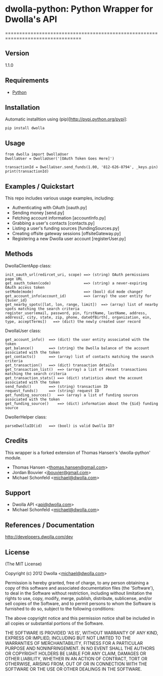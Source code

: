 # dwolla-python: Python Wrapper for Dwolla's API
=================================================================================

## Version

1.1.0

## Requirements
- [Python](http://www.python.org/)

## Installation

Automatic installtion using (pip)[http://pypi.python.org/pypi]:

    pip install dwolla

## Usage

    from dwolla import DwollaUser
    DwollaUser = DwollaUser('[OAuth Token Goes Here]')

    transactionId = DwollaUser.send_funds(1.00, '812-626-8794', _keys.pin)
    print(transactionId)
    
## Examples / Quickstart

This repo includes various usage examples, including:

* Authenticating with OAuth [oauth.py]
* Sending money [send.py]
* Fetching account information [accountInfo.py]
* Grabbing a user's contacts [contacts.py]
* Listing a user's funding sources [fundingSources.py]
* Creating offsite gateway sessions [offsiteGateway.py]
* Registering a new Dwolla user account [registerUser.py]

## Methods

DwollaClientApp class:

    init_oauth_url(redircet_uri, scope) ==> (string) OAuth permissions page URL
    get_oauth_token(code)               ==> (string) a never-expiring OAuth access token
    setMode(mode)                       ==> (bool) did mode change?
    get_account_info(account_id)        ==> (array) the user entity for {$user_id}
    get_nearby_spots([lat, lon, range, limit])  ==> (array) list of nearby spots matching the search criteria
    register_user(email, password, pin, firstName, lastName, address, address2, city, state, zip, phone, dateOfBirth[, organization, ein, type, acceptTerms])   ==> (dict) the newly created user record

DwollaUser class:

    get_account_info()  ==> (dict) the user entity associated with the token
    get_balance()       ==> (string) the Dwolla balance of the account associated with the token
    get_contacts()      ==> (array) list of contacts matching the search criteria
    get_transaction()   ==> (dict) transaction details
    get_transaction_list()  ==> (array) a list of recent transactions matching the search criteria
    get_transaction_stats() ==> (dict) statistics about the account associated with the token
    send_funds()        ==> (string) transaction ID
    request_funds()     ==> (string) request ID
    get_funding_sources()   ==> (array) a list of funding sources associated with the token
    get_funding_source()    ==> (dict) information about the {$id} funding source

DwollerHelper class:

    parseDwollaID(id)   ==> (bool) is valid Dwolla ID?
    

## Credits

This wrapper is a forked extension of Thomas Hansen's 'dwolla-python' module.

- Thomas Hansen &lt;thomas.hansen@gmail.com&gt;
- Jordan Bouvier &lt;jbouvier@gmail.com&gt;
- Michael Schonfeld &lt;michael@dwolla.com&gt;

## Support

- Dwolla API &lt;api@dwolla.com&gt;
- Michael Schonfeld &lt;michael@dwolla.com&gt;

## References / Documentation

http://developers.dwolla.com/dev

## License 

(The MIT License)

Copyright (c) 2012 Dwolla &lt;michael@dwolla.com&gt;

Permission is hereby granted, free of charge, to any person obtaining
a copy of this software and associated documentation files (the
'Software'), to deal in the Software without restriction, including
without limitation the rights to use, copy, modify, merge, publish,
distribute, sublicense, and/or sell copies of the Software, and to
permit persons to whom the Software is furnished to do so, subject to
the following conditions:

The above copyright notice and this permission notice shall be
included in all copies or substantial portions of the Software.

THE SOFTWARE IS PROVIDED 'AS IS', WITHOUT WARRANTY OF ANY KIND,
EXPRESS OR IMPLIED, INCLUDING BUT NOT LIMITED TO THE WARRANTIES OF
MERCHANTABILITY, FITNESS FOR A PARTICULAR PURPOSE AND NONINFRINGEMENT.
IN NO EVENT SHALL THE AUTHORS OR COPYRIGHT HOLDERS BE LIABLE FOR ANY
CLAIM, DAMAGES OR OTHER LIABILITY, WHETHER IN AN ACTION OF CONTRACT,
TORT OR OTHERWISE, ARISING FROM, OUT OF OR IN CONNECTION WITH THE
SOFTWARE OR THE USE OR OTHER DEALINGS IN THE SOFTWARE.